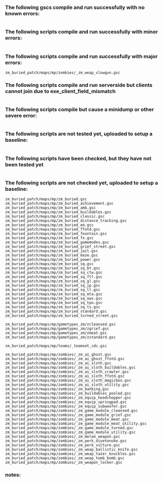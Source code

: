 ### The following gscs compile and run successfully with no known errors:
```
```
### The following scripts compile and run successfully with minor errors:
```
```
### The following scripts compile and run successfully with major errors:
```
zm_buried_patch/maps/mp/zombies/_zm_weap_slowgun.gsc
```
### The following scripts compile and run serverside but clients cannot join due to exe_client_field_mismatch
```
```
### The following scripts compile but cause a minidump or other severe error:
```
```
### The following scripts are not tested yet, uploaded to setup a baseline:
```
```
### The following scripts have been checked, but they have not been tested yet
```

```
### The following scripts are not checked yet, uploaded to setup a baseline:
```
zm_buried_patch/maps/mp/zm_buried.gsc
zm_buried_patch/maps/mp/zm_buried_achievement.gsc
zm_buried_patch/maps/mp/zm_buried_amb.gsc
zm_buried_patch/maps/mp/zm_buried_buildables.gsc
zm_buried_patch/maps/mp/zm_buried_classic.gsc
zm_buried_patch/maps/mp/zm_buried_distance_tracking.gsc
zm_buried_patch/maps/mp/zm_buried_ee.gsc
zm_buried_patch/maps/mp/zm_buried_ffotd.gsc
zm_buried_patch/maps/mp/zm_buried_fountain.gsc
zm_buried_patch/maps/mp/zm_buried_fx.gsc
zm_buried_patch/maps/mp/zm_buried_gamemodes.gsc
zm_buried_patch/maps/mp/zm_buried_grief_street.gsc
zm_buried_patch/maps/mp/zm_buried_jail.gsc
zm_buried_patch/maps/mp/zm_buried_maze.gsc
zm_buried_patch/maps/mp/zm_buried_power.gsc
zm_buried_patch/maps/mp/zm_buried_sq.gsc
zm_buried_patch/maps/mp/zm_buried_sq_bt.gsc
zm_buried_patch/maps/mp/zm_buried_sq_ctw.gsc
zm_buried_patch/maps/mp/zm_buried_sq_ftl.gsc
zm_buried_patch/maps/mp/zm_buried_sq_gl.gsc
zm_buried_patch/maps/mp/zm_buried_sq_ip.gsc
zm_buried_patch/maps/mp/zm_buried_sq_ll.gsc
zm_buried_patch/maps/mp/zm_buried_sq_mta.gsc
zm_buried_patch/maps/mp/zm_buried_sq_ows.gsc
zm_buried_patch/maps/mp/zm_buried_sq_tpo.gsc
zm_buried_patch/maps/mp/zm_buried_sq_ts.gsc
zm_buried_patch/maps/mp/zm_buried_standard.gsc
zm_buried_patch/maps/mp/zm_buried_turned_street.gsc

zm_buried_patch/maps/mp/gametypes_zm/zcleansed.gsc
zm_buried_patch/maps/mp/gametypes_zm/zgrief.gsc
zm_buried_patch/maps/mp/gametypes_zm/zmeat.gsc
zm_buried_patch/maps/mp/gametypes_zm/zstandard.gsc

zm_buried_patch/maps/mp/teams/_teamset_cdc.gsc

zm_buried_patch/maps/mp/zombies/_zm_ai_ghost.gsc
zm_buried_patch/maps/mp/zombies/_zm_ai_ghost_ffotd.gsc
zm_buried_patch/maps/mp/zombies/_zm_ai_sloth.gsc
zm_buried_patch/maps/mp/zombies/_zm_ai_sloth_buildables.gsc
zm_buried_patch/maps/mp/zombies/_zm_ai_sloth_crawler.gsc
zm_buried_patch/maps/mp/zombies/_zm_ai_sloth_ffotd.gsc
zm_buried_patch/maps/mp/zombies/_zm_ai_sloth_magicbox.gsc
zm_buried_patch/maps/mp/zombies/_zm_ai_sloth_utility.gsc
zm_buried_patch/maps/mp/zombies/_zm_banking.gsc
zm_buried_patch/maps/mp/zombies/_zm_buildables_pooled.gsc
zm_buried_patch/maps/mp/zombies/_zm_equip_headchopper.gsc
zm_buried_patch/maps/mp/zombies/_zm_equip_springpad.gsc
zm_buried_patch/maps/mp/zombies/_zm_equip_subwoofer.gsc
zm_buried_patch/maps/mp/zombies/_zm_game_module_cleansed.gsc
zm_buried_patch/maps/mp/zombies/_zm_game_module_grief.gsc
zm_buried_patch/maps/mp/zombies/_zm_game_module_meat.gsc
zm_buried_patch/maps/mp/zombies/_zm_game_module_meat_utility.gsc
zm_buried_patch/maps/mp/zombies/_zm_game_module_turned.gsc
zm_buried_patch/maps/mp/zombies/_zm_game_module_utility.gsc
zm_buried_patch/maps/mp/zombies/_zm_melee_weapon.gsc
zm_buried_patch/maps/mp/zombies/_zm_perk_divetonuke.gsc
zm_buried_patch/maps/mp/zombies/_zm_perk_vulture.gsc
zm_buried_patch/maps/mp/zombies/_zm_weap_ballistic_knife.gsc
zm_buried_patch/maps/mp/zombies/_zm_weap_tazer_knuckles.gsc
zm_buried_patch/maps/mp/zombies/_zm_weap_tomb_bomb.gsc
zm_buried_patch/maps/mp/zombies/_zm_weapon_locker.gsc
```
### notes:
```
```


